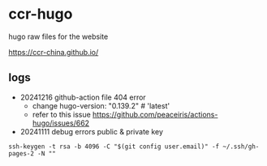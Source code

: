 # ccr-hugo
hugo raw files for the website

https://ccr-china.github.io/

## logs
- 20241216 github-action file 404 error
   -  change hugo-version: "0.139.2" # 'latest'
   - refer to this issue https://github.com/peaceiris/actions-hugo/issues/662
- 20241111 debug errors  public & private key

```
ssh-keygen -t rsa -b 4096 -C "$(git config user.email)" -f ~/.ssh/gh-pages-2 -N ""
```
